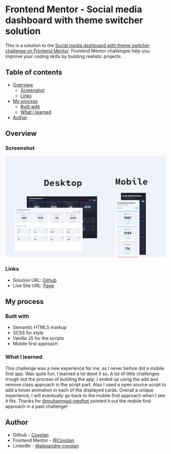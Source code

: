 # Frontend Mentor - Social media dashboard with theme switcher solution

This is a solution to the [Social media dashboard with theme switcher challenge on Frontend Mentor](https://www.frontendmentor.io/challenges/social-media-dashboard-with-theme-switcher-6oY8ozp_H). Frontend Mentor challenges help you improve your coding skills by building realistic projects. 

## Table of contents

- [Overview](#overview)
  - [Screenshot](#screenshot)
  - [Links](#links)
- [My process](#my-process)
  - [Built with](#built-with)
  - [What I learned](#what-i-learned)
- [Author](#author)


## Overview

### Screenshot

![Screenshot of the mobile and desktop application](./screenshot.jpeg)

### Links

- Solution URL: [Github](https://github.com/covolan/frontend-mentor1/edit/main/social-media-dashboard-with-theme-switcher-master/)
- Live Site URL: [Page](https://covolan.github.io/frontend-mentor1/social-media-dashboard-with-theme-switcher-master/)

## My process

### Built with

- Semantic HTML5 markup
- SCSS for style
- Vanilla JS for the scripts
- Mobile first approach

### What I learned

This challenge was a new experience for me, as I never before did a mobile first app. Was quite fun, I learned a lot doint it so. A lot of little challenges trough out the process of building the app. I ended up using the add and remove class approach in the script part. Also I used a open source script to add a hover animation in each of the displayed cards. Overall a unique experience, I will eventually go back to the mobile first approach when I see it fits. Thanks for [@muhammad-medhat](https://www.frontendmentor.io/profile/muhammad-medhat) pointed it out the mobile first approach in a past challenge!

## Author

- Github - [Covolan](https://github.com/covolan)
- Frontend Mentor - [@Covolan](https://www.frontendmentor.io/profile/covolan)
- LinkedIn - [@alexandre-covolan](https://www.linkedin.com/in/alexandre-covolan/)
